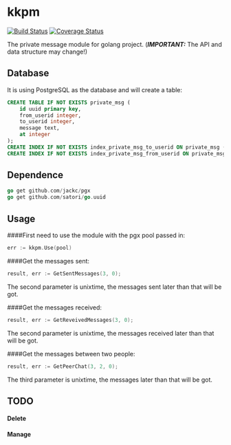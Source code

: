 # kkpm 
[![Build Status](https://travis-ci.org/drkaka/kkpm.svg)](https://travis-ci.org/drkaka/kkpm)
[![Coverage Status](https://codecov.io/github/drkaka/kkpm/coverage.svg?branch=master)](https://codecov.io/github/drkaka/kkpm?branch=master)  

The private message module for golang project. (***IMPORTANT:*** The API and data structure may change!)

## Database
It is using PostgreSQL as the database and will create a table:

```sql  
CREATE TABLE IF NOT EXISTS private_msg (
    id uuid primary key,
    from_userid integer,
    to_userid integer,
    message text,
    at integer
);
CREATE INDEX IF NOT EXISTS index_private_msg_to_userid ON private_msg (to_userid);
CREATE INDEX IF NOT EXISTS index_private_msg_from_userid ON private_msg (from_userid);
```

## Dependence

```Go
go get github.com/jackc/pgx
go get github.com/satori/go.uuid
```

## Usage 

####First need to use the module with the pgx pool passed in:
```Go
err := kkpm.Use(pool)
```

####Get the messages sent:
```Go
result, err := GetSentMessages(3, 0);
```
The second parameter is unixtime, the messages sent later than that will be got.

####Get the messages received:
```Go
result, err := GetReveivedMessages(3, 0);
```
The second parameter is unixtime, the messages received later than that will be got.

####Get the messages between two people:
```Go
result, err := GetPeerChat(3, 2, 0);
```
The third parameter is unixtime, the messages later than that will be got.

## TODO

#### Delete

#### Manage
